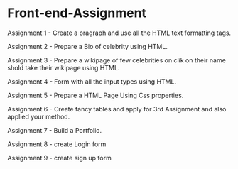 # Front-end-Assignment
Assignment 1 - Create a pragraph and use all the HTML text formatting tags.

Assignment 2 - Prepare a Bio of celebrity using HTML.

Assignment 3 - Prepare a wikipage of few celebrities on clik on their name shold take their wikipage using HTML.

Assignment 4 - Form with all the input types using HTML.

Assignment 5 -  Prepare a HTML Page Using Css properties.

Assignment 6 - Create fancy tables and apply for 3rd Assignment and also applied your method.

Assignment 7 - Build a Portfolio.

Assignment 8 - create Login form

Assignment 9 - create sign up form
